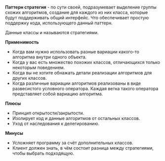 **Паттерн стратегия** - по сути своей, подразумевает выделение группы схожих алгоритмов, создание для каждого из них класса, которые будут поддерживать общий интерфейс. Что обеспечивает простую поддержку кода, использующего данный паттерн.

Данные классы и называются стратегиями.

**Применимость**
* Когда вам нужно использовать разные вариации какого-то алгоритма внутри одного объекта.
* Когда у вас есть множество похожих классов, отличающихся только некоторым поведением.
* Когда вы не хотите обнажать детали реализации алгоритмов для других классов.
* Когда различные вариации алгоритмов реализованы в виде развесистого условного оператора. Каждая ветка такого оператора представляет собой вариацию алгоритма.

**Плюсы**
* Принцип открытости/закрытости.
* Изолирует код и данные алгоритмов от остальных классов.
* Уход от наследования к делегированию.

**Минусы**
* Усложняет программу за счёт дополнительных классов.
* Клиент должен знать, в чём состоит разница между стратегиями, чтобы выбрать подходящую.